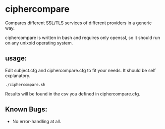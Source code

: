ciphercompare
=============

Compares different SSL/TLS services of different providers in a generic way.

ciphercompare is written in bash and requires only openssl, so it should run on
any unixoid operating system.

usage:
------

Edit subject.cfg and ciphercompare.cfg to fit your needs. It should be self
explanatory.

    ./ciphercompare.sh

Results will be found in the csv you defined in ciphercompare.cfg.

Known Bugs:
-----------

* No error-handling at all.

